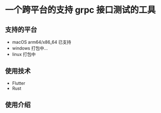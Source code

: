 # 一个跨平台的支持 grpc 接口测试的工具
## 支持的平台
* macOS arm64/x86_64 已支持
* windows 打包中...
* linux   打包中
## 使用技术
* Flutter
* Rust

## 使用介绍

